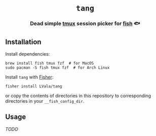<div align="center">

# `tang`

### Dead simple [tmux](https://github.com/tmux/tmux/wiki) session picker for [fish](https://fishshell.com/) 🐟
</div>

## Installation

Install dependencies:

```shell
brew install fish tmux fzf  # for MacOS
sudo pacman -S fish tmux fzf  # for Arch Linux
```

Install `tang` with [Fisher](https://github.com/jorgebucaran/fisher):

```shell
fisher install LVala/tang
```

or copy the contents of directories in this repository
to corresponding directories in your `__fish_config_dir`.

## Usage

_TODO_
